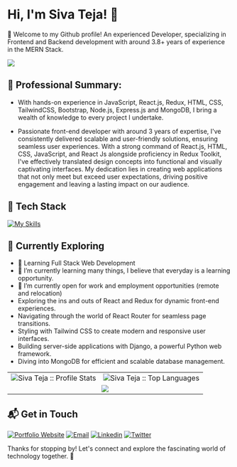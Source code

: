 # Hi, I'm Siva Teja! 👋

👋 Welcome to my Github profile! An experienced Developer, specializing in Frontend and Backend development with around 3.8+ years of experience in the MERN Stack.

[![](https://komarev.com/ghpvc/?username=Siva-Tejaa&color=000000)](https://github.com/Siva-Tejaa?tab=repositories)

## 💼 Professional Summary:
- With hands-on experience in JavaScript, React.js, Redux, HTML, CSS, TailwindCSS, Bootstrap, Node.js, Express.js and MongoDB, I bring a wealth of knowledge to every project I undertake.

- Passionate front-end developer with around 3 years of expertise, I've consistently delivered scalable and user-friendly solutions, ensuring seamless user experiences. With a strong command of React.js, HTML, CSS, JavaScript, and React Js alongside proficiency in Redux Toolkit, I've effectively translated design concepts into functional and visually captivating interfaces. My dedication lies in creating web applications that not only meet but exceed user expectations, driving positive engagement and leaving a lasting impact on our audience.

## 🚀 Tech Stack
[![My Skills](https://skillicons.dev/icons?i=html,css,js,react,redux,tailwind,nodejs,express,mongodb,mysql,java&theme=light)](https://skillicons.dev)

## 🌱 Currently Exploring

- 🚀 Learning Full Stack Web Development
- 🌱 I’m currently learning many things, I believe that everyday is a learning opportunity.
- 👯 I’m currently open for work and employment opportunities (remote and relocation)
- Exploring the ins and outs of React and Redux for dynamic front-end experiences.
- Navigating through the world of React Router for seamless page transitions.
- Styling with Tailwind CSS to create modern and responsive user interfaces.
- Building server-side applications with Django, a powerful Python web framework.
- Diving into MongoDB for efficient and scalable database management.
  

<div align="center">
   <table>
     <tr>
       <td><img alt="Siva Teja :: Profile Stats" src="https://github-readme-stats.vercel.app/api?username=Siva-Tejaa&theme=vue-dark&show_icons=true&hide_border=true&count_private=true" /></td>
       <td><img alt="Siva Teja :: Top Languages" src="https://github-readme-stats.vercel.app/api/top-langs/?username=Siva-Tejaa&theme=vue-dark&show_icons=true&hide_border=true&layout=compact"> </td>
     </tr>
<tr>
        <td colspan="2" align="center"><img  align="center" src="https://github-readme-streak-stats.herokuapp.com/?user=Siva-Tejaa&theme=vue-dark&hide_border=true"></td>
     </tr>
   </table>
</div>

<!-- ![Siva-Tejaa's Stats](https://github-readme-stats.vercel.app/api?username=Siva-Tejaa&theme=vue-dark&show_icons=true&hide_border=true&count_private=true)

![Siva-Tejaa's Streak](https://github-readme-streak-stats.herokuapp.com/?user=Siva-Tejaa&theme=vue-dark&hide_border=true)

![Siva-Tejaa's Top Languages](https://github-readme-stats.vercel.app/api/top-langs/?username=Siva-Tejaa&theme=vue-dark&show_icons=true&hide_border=true&layout=compact) -->

## 📬 Get in Touch

[![Portfolio Website](https://img.shields.io/badge/Portfolio-4285F4?style=for-the-badge&logo=google-chrome&logoColor=white)](https://sivateja.vercel.app/)
[![Email](https://img.shields.io/badge/Gmail-D14836?style=for-the-badge&logo=gmail&logoColor=white)](mailto:asivateja1999@gmail.com)
[![Linkedin](https://img.shields.io/badge/LinkedIn-0077B5?style=for-the-badge&logo=linkedin&logoColor=white)](https://www.linkedin.com/in/siva-tejaa/)
[![Twitter](https://img.shields.io/badge/Twitter/X-000000?style=for-the-badge&logo=x&logoColor=#000000)](https://twitter.com/Siva_Tejaa)

Thanks for stopping by! Let's connect and explore the fascinating world of technology together. 🚀

